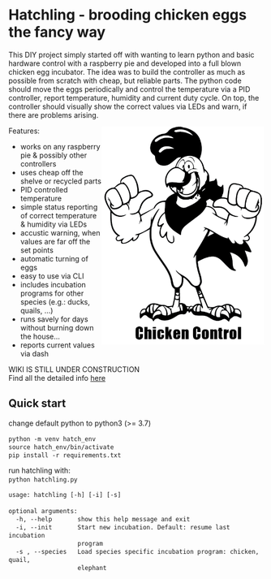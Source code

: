 # Hatchling - brooding chicken eggs the fancy way

This DIY project simply started off with wanting to learn python and basic hardware control with a raspberry pie and developed into a full blown chicken egg incubator. The idea was to build the controller as much as possible from scratch with cheap, but reliable parts. The python code should move the eggs periodically and control the temperature via a PID controller, report temperature, humidity and current duty cycle. On top, the controller should visually show the correct values via LEDs and warn, if there are problems arising. 

<img align="right" src="chicken_control.png" width = 320 hight = 240>

Features:
* works on any raspberry pie & possibly other controllers
* uses cheap off the shelve or recycled parts
* PID controlled temperature
* simple status reporting of correct temperature & humidity via LEDs
* accustic warning, when values are far off the set points
* automatic turning of eggs
* easy to use via CLI
* includes incubation programs for other species (e.g.: ducks, quails, ...)
* runs savely for days without burning down the house...
* reports current values via dash

WIKI IS STILL UNDER CONSTRUCTION  
Find all the detailed info [here](https://github.com/mstemmer/hatchling/wiki)

## Quick start
change default python to python3 (>= 3.7)  

```
python -m venv hatch_env
source hatch_env/bin/activate
pip install -r requirements.txt
```

run hatchling with:  
`python hatchling.py`
```
usage: hatchling [-h] [-i] [-s]

optional arguments:
  -h, --help       show this help message and exit
  -i, --init       Start new incubation. Default: resume last incubation
                   program
  -s , --species   Load species specific incubation program: chicken, quail,
                   elephant
```

